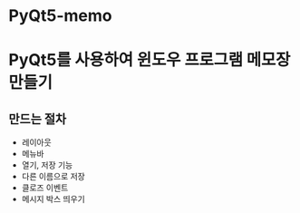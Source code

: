 # PyQt5-memo
# PyQt5를 사용하여 윈도우 프로그램 메모장 만들기
## 만드는 절차
- 레이아웃
- 메뉴바
- 열기, 저장 기능
- 다른 이름으로 저장
- 클로즈 이벤트
- 메시지 박스 띄우기
